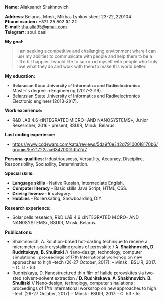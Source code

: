 __Name:__             Aliaksandr Shakhnovich 

__Address:__          Belarus, Minsk, Mikhas Lynkov street 23-22, 220104   
__Phone number:__     +375 29 902 55 22   
__E-mail:__           sha.alia95@gmail.com  
__Telegram:__         soul_daal 

__My goal:__          
>I am seeking a competitive and challenging environment where I can use my abilities to communicate with people and help them to be a little bit happier.
                  I would like to surround myself with people who truly love what they do
                  and work with them to make this world better.
                  
__My education:__     
- Belarusian State University of Informatics and Radioelectronics, Master's degree in Engineering (2017-2019).
- Belarusian State University of Informatics and Radioelectronics, Electronic engineer (2013-2017).
               
__Work experience:__ 
- R&D LAB 4.6 «INTEGRATED MICRO- AND NANOSYSTEMS», Junior Researcher, 2016 - present, BSUIR, Minsk, Belarus.

__Last coding experience:__ 
- https://www.codewars.com/kata/reviews/5da9f0e342d79100018170b6/groups/5e21722aaa63470001dfa2d7

__Personal qualities:__ 
Industriousness, Versatility, Accuracy, Discipline, Responsibility, Sociability, Determination.

__Special skills:__   
- __Language skills__ - Native Russian, Intermediate English.
- __Computer literacy__ - Basic skills Java Script, HTML, CSS.
- __Driving license__ - B category.
- __Hobbies__ - Rollerskating, Snowboarding, DIY.
        
__Research experience:__
- Solar cells research, R&D LAB 4.6 «INTEGRATED MICRO- AND NANOSYSTEMS», BSUIR, Minsk, Belarus.

__Publications:__     
- Shakhnovich, A. Solution-based hot-casting technique to receive a micrometer-scale crystalline grains of perovskite / __A. Shakhnovich, D. Rudnitskaya, B. Shulitski__ // Nano-design, technology, computer simulations : proceedings of 17th International workshop on new approaches to high –tech (26-27 October, 2017). – Minsk : BSUIR, 2017. – С. 51 - 53.
- Rudnitskaya, D. Nanostructured thin film of halide perovskites via two-step solvent-solvent extraction / __D. Rudnitskaya, A. Shakhnovich, B. Shulitski__ // Nano-design, technology, computer simulations : proceedings of 17th International workshop on new approaches to high –tech (26-27 October, 2017). – Minsk : BSUIR, 2017. – С. 53 - 55.
